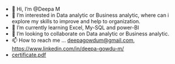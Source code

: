 - 👋 Hi, I’m @Deepa M
- 👀 I’m interested in Data analytic or Business analytic, where can i explore my skills to improve and help to organization.
- 🌱 I’m currently learning Excel, My-SQL and power-BI
- 💞️ I’m looking to collaborate on Data analytic or Business analytic.
- 📫 How to reach me ... deepagowdum@gmail.com, https://www.linkedin.com/in/deepa-gowdu-m/
- [certificate.pdf](https://github.com/user-attachments/files/15974415/certificate.pdf)

<!---
Deepa-221/Deepa-221 is a ✨ special ✨ repository because its `README.md` (this file) appears on your GitHub profile.
You can click the Preview link to take a look at your changes.
--->
